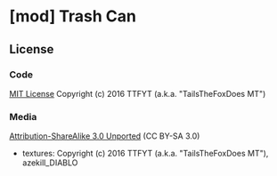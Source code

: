 # [mod] Trash Can


## License
### Code
[MIT License](https://opensource.org/licenses/MIT)
Copyright (c) 2016 TTFYT (a.k.a. "TailsTheFoxDoes MT")

### Media
[Attribution-ShareAlike 3.0 Unported](https://creativecommons.org/licenses/by-sa/3.0/)
(CC BY-SA 3.0)
- textures: Copyright (c) 2016 TTFYT (a.k.a. "TailsTheFoxDoes MT"), azekill_DIABLO
